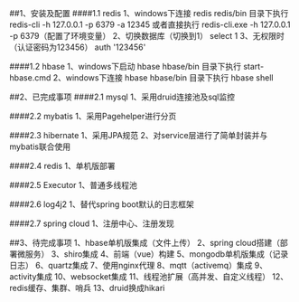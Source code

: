 ##1、安装及配置
####1.1 redis
    1、windows下连接 redis
        redis/bin 目录下执行 redis-cli -h 127.0.0.1 -p 6379 -a 12345
        或者直接执行 redis-cli.exe -h 127.0.0.1 -p 6379（配置了环境变量）
    2、切换数据库（切换到1）
        select 1
    3、无权限时（认证密码为123456）
        auth '123456'
       
####1.2 hbase
    1、windows下启动 hbase
        hbase/bin 目录下执行 start-hbase.cmd
    2、windows下连接 hbase
        hbase/bin 目录下执行 hbase shell
    
##2、已完成事项
####2.1 mysql
    1、采用druid连接池及sql监控
    
####2.2 mybatis
    1、采用Pagehelper进行分页
    
####2.3 hibernate
    1、采用JPA规范
    2、对service层进行了简单封装并与mybatis联合使用
    
####2.4 redis
    1、单机版部署
    
####2.5 Executor
    1、普通多线程池
    
####2.6 log4j2
    1、替代spring boot默认的日志框架
    
####2.7 spring cloud
    1、注册中心、注册发现
    
##3、待完成事项
    1、hbase单机版集成（文件上传）
    2、spring cloud搭建（部署微服务）
    3、shiro集成
    4、前端（vue）构建
    5、mongodb单机版集成（记录日志）
    6、quartz集成
    7、使用nginx代理
    8、mqtt（activemq）集成
    9、activity集成
    10、websocket集成
    11、线程池扩展（高并发、自定义线程）
    12、redis缓存、集群、哨兵
    13、druid换成hikari

    

    